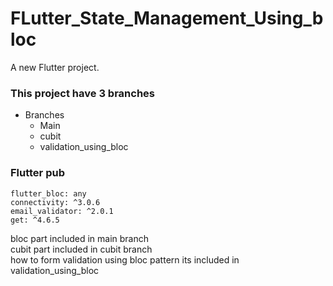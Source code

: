 # FLutter_State_Management_Using_bloc

A new Flutter project.

### This project have 3 branches 
 - Branches
   - Main
   - cubit
   - validation_using_bloc

### Flutter pub 
```
flutter_bloc: any
connectivity: ^3.0.6
email_validator: ^2.0.1
get: ^4.6.5

```

<p>   bloc part included in main branch <br> cubit part included in cubit branch <br> how to form validation using bloc pattern its included in validation_using_bloc </>

